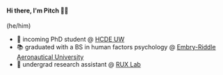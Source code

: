 <!--
**wspitch/wspitch** is a ✨ _special_ ✨ repository because its `README.md` (this file) appears on your GitHub profile.
-->

#### Hi there, I'm Pitch 👋🏼

(he/him)

- 🎉 incoming PhD student @ [HCDE UW](https://www.hcde.washington.edu)
- 📚 graduated with a BS in human factors psychology @ [Embry-Riddle Aeronautical University](https://erau.edu)
- 🔬 undergrad research assistant @ [RUX Lab](https://daytonabeach.erau.edu/about/labs/research-user-experience)
